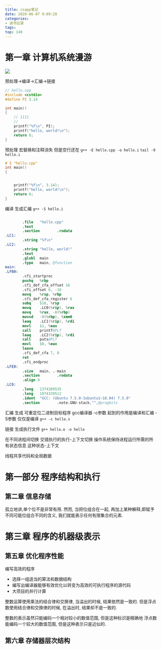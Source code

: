 ```yaml
---
title: csapp笔记
date: 2020-06-07 9:09:20
categories: 
- 读书记录
tags:
top: 140
---
```


# 第一章 计算机系统漫游

![](http://lsmg-img.oss-cn-beijing.aliyuncs.com/csapp/1-3%E7%BC%96%E8%AF%91%E7%B3%BB%E7%BB%9F.png)

预处理->编译->汇编->链接

```c++
// hello.cpp
#include <cstdio>
#define PI 3.14

int main()
{
    // 1111
    //
    printf("%f\n", PI);
    printf("hello, world!\n");
    return 0;
}
```

预处理
宏替换和注释消失 但是空行还在
`g++ -E hello.cpp -o hello.i`
`tail -9 hello.i`
```c++
# 5 "hello.cpp"
int main()
{


    printf("%f\n", 3.14);
    printf("hello, world!\n");
    return 0;
}
```

编译 生成汇编
`g++ -S hello.i`
```s

        .file   "hello.cpp"
        .text
        .section        .rodata
.LC1:
        .string "%f\n"
.LC2:
        .string "hello, world!"
        .text
        .globl  main
        .type   main, @function
main:
.LFB0:
        .cfi_startproc
        pushq   %rbp
        .cfi_def_cfa_offset 16
        .cfi_offset 6, -16
        movq    %rsp, %rbp
        .cfi_def_cfa_register 6
        subq    $16, %rsp
        movq    .LC0(%rip), %rax
        movq    %rax, -8(%rbp)
        movsd   -8(%rbp), %xmm0
        leaq    .LC1(%rip), %rdi
        movl    $1, %eax
        call    printf@PLT
        leaq    .LC2(%rip), %rdi
        call    puts@PLT
        movl    $0, %eax
        leave
        .cfi_def_cfa 7, 8
        ret
        .cfi_endproc
.LFE0:
        .size   main, .-main
        .section        .rodata
        .align 8
.LC0:
        .long   1374389535
        .long   1074339512
        .ident  "GCC: (Ubuntu 7.5.0-3ubuntu1~18.04) 7.5.0"
        .section        .note.GNU-stack,"",@progbits

```
汇编 生成 可重定位二进制目标程序
gcc编译器 -c参数 起到的作用是编译和汇编 -S参数 仅仅是编译
`g++ -c hello.s`

链接 生成执行文件
`g++ hello.o -o hello`



在不同进程间切换 交错执行的执行-上下文切换
操作系统保持进程运行所需的所有状态信息 这种状态-上下文

线程共享代码和全局数据

# 第一部分 程序结构和执行
## 第二章 信息存储

孤立地讲,单个位不是非常有用. 然而, 当把位组合在一起, 再加上某种解释,即赋予不同可能位组合不同的含义, 我们就能表示任何有限集合的元素.


# 第三章 程序的机器级表示



## 第五章 优化程序性能

编写高效的程序
- 选择一组适当的算法和数据结构
- 编写出编译器能够有效优化以转变为高效的可执行程序的源代码
- 大项目的并行计算


整数运算使用乘法的结合律和交换律, 当溢出的时候, 结果依然是一致的.
但是浮点数使用结合律和交换律的时候, 在溢出时, 结果却不是一致的.

整数的表示虽然只能编码一个相对较小的数值范围, 但是这种标识是精确地
浮点数能编码一个较大的数值范围, 但是这种表示只是近似的.

## 第六章 存储器层次结构